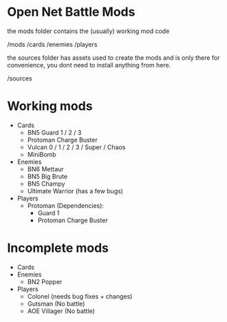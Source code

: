 # Open Net Battle Mods

the mods folder contains the (usually) working mod code

/mods
    /cards
    /enemies
    /players

the sources folder has assets used to create the mods and is only there for convenience, you dont need to install anything from here.

/sources

# Working mods
- Cards
    - BN5 Guard 1 / 2 / 3
    - Protoman Charge Buster
    - Vulcan 0 / 1 / 2 / 3 / Super / Chaos
    - MiniBomb
- Enemies
    - BN6 Mettaur
    - BN5 Big Brute
    - BN5 Champy
    - Ultimate Warrior (has a few bugs)
- Players
    - Protoman  (Dependencies):
        - Guard 1
        - Protoman Charge Buster

# Incomplete mods
- Cards
- Enemies
    - BN2 Popper
- Players
    - Colonel (needs bug fixes + changes)
    - Gutsman (No battle)
    - AOE Villager (No battle)
